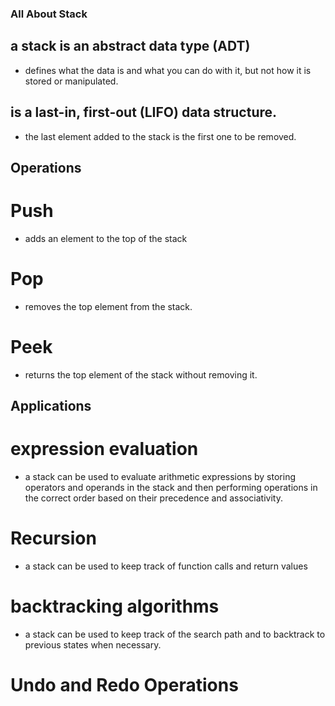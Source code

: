 ### All About Stack
## a stack is an abstract data type (ADT)
- defines what the data is and what you can do with it, but not how it is stored or manipulated.
## is a last-in, first-out (LIFO) data structure.
- the last element added to the stack is the first one to be removed.
## Operations
# Push
- adds an element to the top of the stack
# Pop
- removes the top element from the stack.
# Peek
- returns the top element of the stack without removing it.
## Applications
# expression evaluation
- a stack can be used to evaluate arithmetic expressions by storing operators
  and operands in the stack and then performing operations in the correct order
  based on their precedence and associativity.
# Recursion
- a stack can be used to keep track of function calls and return values
# backtracking algorithms
- a stack can be used to keep track of the search path and to backtrack to previous states when necessary.
# Undo and Redo Operations
